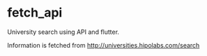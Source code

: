 # fetch_api

University search using API and flutter.

Information is fetched from http://universities.hipolabs.com/search


